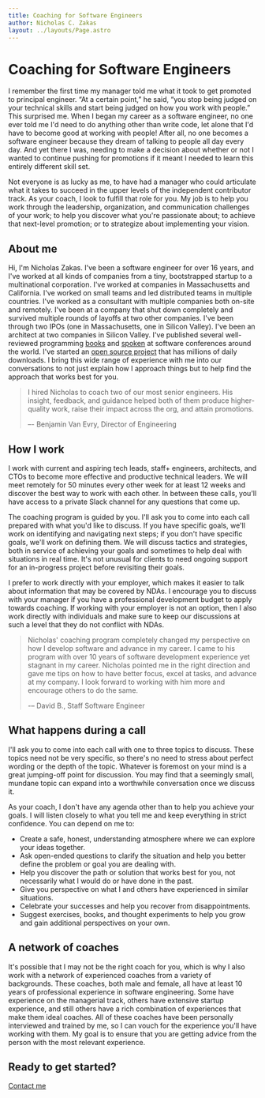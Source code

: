 ```yaml
---
title: Coaching for Software Engineers
author: Nicholas C. Zakas
layout: ../layouts/Page.astro
---
```


# Coaching for Software Engineers

I remember the first time my manager told me what it took to get promoted to principal engineer. “At a certain point,” he said, “you stop being judged on your technical skills and start being judged on how you work with people.” This surprised me. When I began my career as a software engineer, no one ever told me I'd need to do anything other than write code, let alone that I'd have to become good at working with people! After all, no one becomes a software engineer because they dream of talking to people all day every day. And yet there I was, needing to make a decision about whether or not I wanted to continue pushing for promotions if it meant I needed to learn this entirely different skill set.

Not everyone is as lucky as me, to have had a manager who could articulate what it takes to succeed in the upper levels of the independent contributor track. As your coach, I look to fulfill that role for you. My job is to help you work through the leadership, organization, and communication challenges of your work; to help you discover what you're passionate about; to achieve that next-level promotion; or to strategize about implementing your vision.

## About me

Hi, I'm Nicholas Zakas. I've been a software engineer for over 16 years, and I've worked at all kinds of companies from a tiny, bootstrapped startup to a multinational corporation. I've worked at companies in Massachusetts and California. I've worked on small teams and led distributed teams in multiple countries. I've worked as a consultant with multiple companies both on-site and remotely. I've been at a company that shut down completely and survived multiple rounds of layoffs at two other companies. I've been through two IPOs (one in Massachusetts, one in Silicon Valley). I've been an architect at two companies in Silicon Valley. I've published several well-reviewed programming [books](/books) and [spoken](/speaking) at software conferences around the world. I've started an [open source project](https://eslint.org) that has millions of daily downloads. I bring this wide range of experience with me into our conversations to not just explain how I approach things but to help find the approach that works best for you.

> I hired Nicholas to coach two of our most senior engineers. His insight, feedback, and guidance helped both of them produce higher-quality work, raise their impact across the org, and attain promotions.
>
> –- Benjamin Van Evry, Director of Engineering

## How I work

I work with current and aspiring tech leads, staff+ engineers, architects, and CTOs to become more effective and productive technical leaders. We will meet remotely for 50 minutes every other week for at least 12 weeks and discover the best way to work with each other. In between these calls, you'll have access to a private Slack channel for any questions that come up. 

The coaching program is guided by you. I'll ask you to come into each call prepared with what you'd like to discuss. If you have specific goals, we'll work on identifying and navigating next steps; if you don't have specific goals, we'll work on defining them. We will discuss tactics and strategies, both in service of achieving your goals and sometimes to help deal with situations in real time. It's not unusual for clients to need ongoing support for an in-progress project before revisiting their goals.

I prefer to work directly with your employer, which makes it easier to talk about information that may be covered by NDAs. I encourage you to discuss with your manager if you have a professional development budget to apply towards coaching. If working with your employer is not an option, then I also work directly with individuals and make sure to keep our discussions at such a level that they do not conflict with NDAs.

> Nicholas' coaching program completely changed my perspective on how I develop software and advance in my career. I came to his program with over 10 years of software development experience yet stagnant in my career. Nicholas pointed me in the right direction and gave me tips on how to have better focus, excel at tasks, and advance at my company. I look forward to working with him more and encourage others to do the same.
>
> -– David B., Staff Software Engineer

## What happens during a call

I'll ask you to come into each call with one to three topics to discuss. These topics need not be very specific, so there's no need to stress about perfect wording or the depth of the topic. Whatever is foremost on your mind is a great jumping-off point for discussion. You may find that a seemingly small, mundane topic can expand into a worthwhile conversation once we discuss it.

As your coach, I don't have any agenda other than to help you achieve your goals. I will listen closely to what you tell me and keep everything in strict confidence. You can depend on me to:

* Create a safe, honest, understanding atmosphere where we can explore your ideas together.
* Ask open-ended questions to clarify the situation and help you better define the problem or goal you are dealing with.
* Help you discover the path or solution that works best for you, not necessarily what I would do or have done in the past.
* Give you perspective on what I and others have experienced in similar situations.
* Celebrate your successes and help you recover from disappointments.
* Suggest exercises, books, and thought experiments to help you grow and gain additional perspectives on your own.

## A network of coaches

It's possible that I may not be the right coach for you, which is why I also work with a network of experienced coaches from a variety of backgrounds. These coaches, both male and female, all have at least 10 years of professional experience in software engineering. Some have experience on the managerial track, others have extensive startup experience, and still others have a rich combination of experiences that make them ideal coaches. All of these coaches have been personally interviewed and trained by me, so I can vouch for the experience you'll have working with them. My goal is to ensure that you are getting advice from the person with the most relevant experience. 

<div class="center-text">
    <h2>Ready to get started?</h2>
    <a href="/contact" class="link-btn cta-btn">Contact me</a>
</div>
